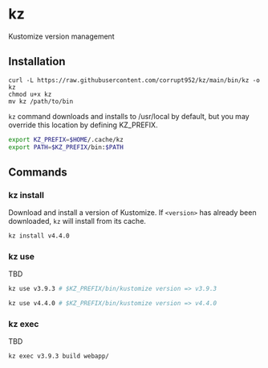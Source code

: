 # kz

Kustomize version management

## Installation

```
curl -L https://raw.githubusercontent.com/corrupt952/kz/main/bin/kz -o kz
chmod u+x kz
mv kz /path/to/bin
```

`kz` command downloads and installs to /usr/local by default, but you may override this location by defining KZ_PREFIX.

```sh
export KZ_PREFIX=$HOME/.cache/kz
export PATH=$KZ_PREFIX/bin:$PATH
```

## Commands

### kz install

Download and install a version of Kustomize. If `<version>` has already been downloaded, `kz` will install from its cache.

```sh
kz install v4.4.0
```

### kz use

TBD

```sh
kz use v3.9.3 # $KZ_PREFIX/bin/kustomize version => v3.9.3

kz use v4.4.0 # $KZ_PREFIX/bin/kustomize version => v4.4.0
```

### kz exec

TBD

```sh
kz exec v3.9.3 build webapp/
```

